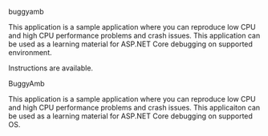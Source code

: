 buggyamb

This application is a sample application where you can reproduce low CPU and high CPU performance problems and crash issues. This application can be used as a learning material for ASP.NET Core debugging on supported environment.

Instructions are available.

BuggyAmb

This application is a sample application where you can reproduce low CPU and high CPU performance problems and crash issues. This applicaiton can be used as a learning material for ASP.NET Core debugging on supported OS.
